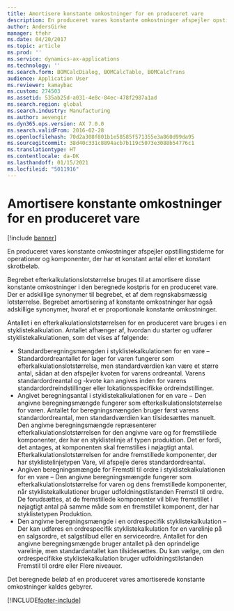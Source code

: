 ```yaml
---
title: Amortisere konstante omkostninger for en produceret vare
description: En produceret vares konstante omkostninger afspejler opstillingstiderne for operationer og komponenter, der har et konstant antal eller et konstant skrotbeløb.
author: AndersGirke
manager: tfehr
ms.date: 04/20/2017
ms.topic: article
ms.prod: ''
ms.service: dynamics-ax-applications
ms.technology: ''
ms.search.form: BOMCalcDialog, BOMCalcTable, BOMCalcTrans
audience: Application User
ms.reviewer: kamaybac
ms.custom: 274503
ms.assetid: 535ab25d-a031-4e8c-84ec-478f2987a1ad
ms.search.region: global
ms.search.industry: Manufacturing
ms.author: aevengir
ms.dyn365.ops.version: AX 7.0.0
ms.search.validFrom: 2016-02-28
ms.openlocfilehash: 70d2a308f801b1e58585f571355e3a860d99da95
ms.sourcegitcommit: 38d40c331c8894acb7b119c5073e3088b54776c1
ms.translationtype: HT
ms.contentlocale: da-DK
ms.lasthandoff: 01/15/2021
ms.locfileid: "5011916"
---
```

# <a name="amortize-constant-costs-for-a-manufactured-item"></a>Amortisere konstante omkostninger for en produceret vare

[!include [banner](../includes/banner.md)]

En produceret vares konstante omkostninger afspejler opstillingstiderne for operationer og komponenter, der har et konstant antal eller et konstant skrotbeløb. 

Begrebet efterkalkulationslotstørrelse bruges til at amortisere disse konstante omkostninger i den beregnede kostpris for en produceret vare. Der er adskillige synonymer til begrebet, et af dem regnskabsmæssig lotstørrelse. Begrebet amortisering af konstante omkostninger har også adskillige synonymer, hvoraf et er proportionale konstante omkostninger.

Antallet i en efterkalkulationslotstørrelsen for en produceret vare bruges i en styklistekalkulation. Antallet afhænger af, hvordan du starter og udfører styklistekalkulationen, som det vises af følgende:

-   Standardberegningsmængden i styklistekalkulationen for en vare – Standardordreantallet for lager for varen fungerer som efterkalkulationslotstørrelse, men standardværdien kan være et større antal, sådan at den afspejler kvoten for varens ordreantal. Varens standardordreantal og -kvote kan angives inden for varens standardordreindstillinger eller lokationsspecifikke ordreindstillinger.
-   Angivet beregningsantal i styklistekalkulationen for en vare − Den angivne beregningsmængde fungerer som efterkalkulationslotstørrelse for varen. Antallet for beregningsmængden bruger først varens standardordreantal, men standardværdien kan tilsidesættes manuelt. Den angivne beregningsmængde repræsenterer efterkalkulationslotstørrelsen for den angivne vare og for fremstillede komponenter, der har en styklistelinje af typen produktion. Det er fordi, det antages, at komponenten skal fremstilles i nøjagtigt antal. Efterkalkulationslotstørrelsen for andre fremstillede komponenter, der har styklistelinjetypen Vare, vil afspejle deres standardordreantal.
-   Angiven beregningsmængde for Fremstil til ordre i styklistekalkulationen for en vare – Den angivne beregningsmængde fungerer som efterkalkulationslotstørrelse for varen og dens fremstillede komponenter, når styklistekalkulationer bruger udfoldningstilstanden Fremstil til ordre. De forudsættes, at de fremstillede komponenter vil blive fremstillet i nøjagtigt antal på samme måde som en fremstillet komponent, der har styklistetypen Produktion.
-   Den angivne beregningsmængde i en ordrespecifik styklistekalkulation – Der kan udføres en ordrespecifik styklistekalkulation for en varelinje på en salgsordre, et salgstilbud eller en serviceordre. Antallet for den angivne beregningsmængde bruger antallet på den oprindelige varelinje, men standardantallet kan tilsidesættes. Du kan vælge, om den ordrespecifikke styklistekalkulation bruger udfoldningstilstanden Fremstil til ordre eller Flere niveauer.

Det beregnede beløb af en produceret vares amortiserede konstante omkostninger kaldes gebyrer.







[!INCLUDE[footer-include](../../includes/footer-banner.md)]